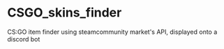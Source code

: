 # CSGO_skins_finder
CS:GO item finder using steamcommunity market's API, displayed onto a discord bot
